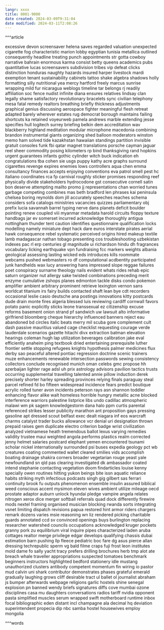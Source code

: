 ```yaml
---
langr: xxxx 
title: 8001-9000
date created: 2024-03-09T9:31:04
date modified: 2024-03-11T2:08:26
---
```


^^^article

excessive
devon
screensaver
helena
saves
regarded
valuation
unexpected
cigarette
fog
characteristic
marion
lobby
egyptian
tunisia
metallica
outlined
consequently
headline
treating
punch
appointments
str
gotta
cowboy
narrative
bahrain
enormous
karma
consist
betty
queens
academics
pubs
quantitative
lucas
screensavers
subdivision
tribes
vip
defeat
clicks
distinction
honduras
naughty
hazards
insured
harper
livestock
mardi
exemption
tenant
sustainability
cabinets
tattoo
shake
algebra
shadows
holly
formatting
silly
nutritional
yea
mercy
hartford
freely
marcus
sunrise
wrapping
mild
fur
nicaragua
weblogs
timeline
tar
belongs
rj
readily
affiliation
soc
fence
nudist
infinite
diana
ensures
relatives
lindsay
clan
legally
shame
satisfactory
revolutionary
bracelets
sync
civilian
telephony
mesa
fatal
remedy
realtors
breathing
briefly
thickness
adjustments
graphical
genius
discussing
aerospace
fighter
meaningful
flesh
retreat
adapted
barely
wherever
estates
rug
democrat
borough
maintains
failing
shortcuts
ka
retained
voyeurweb
pamela
andrews
marble
extending
jesse
specifies
hull
logitech
surrey
briefing
belkin
dem
accreditation
wav
blackberry
highland
meditation
modular
microphone
macedonia
combining
brandon
instrumental
giants
organizing
shed
balloon
moderators
winston
memo
ham
solved
tide
kazakhstan
hawaiian
standings
partition
invisible
gratuit
consoles
funk
fbi
qatar
magnet
translations
porsche
cayman
jaguar
reel
sheer
commodity
posing
kilometers
rp
bind
thanksgiving
rand
hopkins
urgent
guarantees
infants
gothic
cylinder
witch
buck
indication
eh
congratulations
tba
cohen
sie
usgs
puppy
kathy
acre
graphs
surround
cigarettes
revenge
expires
enemies
lows
controllers
aqua
chen
emma
consultancy
finances
accepts
enjoying
conventions
eva
patrol
smell
pest
hc
italiano
coordinates
rca
fp
carnival
roughly
sticker
promises
responding
reef
physically
divide
stakeholders
hydrocodone
gst
consecutive
cornell
satin
bon
deserve
attempting
mailto
promo
jj
representations
chan
worried
tunes
garbage
competing
combines
mas
beth
bradford
len
phrases
kai
peninsula
chelsea
boring
reynolds
dom
jill
accurately
speeches
reaches
schema
considers
sofa
catalogs
ministries
vacancies
quizzes
parliamentary
obj
prefix
lucia
savannah
barrel
typing
nerve
dans
planets
deficit
boulder
pointing
renew
coupled
viii
myanmar
metadata
harold
circuits
floppy
texture
handbags
jar
ev
somerset
incurred
acknowledge
thoroughly
antigua
nottingham
thunder
tent
caution
identifies
questionnaire
qualification
locks
modelling
namely
miniature
dept
hack
dare
euros
interstate
pirates
aerial
hawk
consequence
rebel
systematic
perceived
origins
hired
makeup
textile
lamb
madagascar
nathan
tobago
presenting
cos
troubleshooting
uzbekistan
indexes
pac
rl
erp
centuries
gl
magnitude
ui
richardson
hindu
dh
fragrances
vocabulary
licking
earthquake
vpn
fundraising
fcc
markers
weights
albania
geological
assessing
lasting
wicked
eds
introduces
kills
roommate
webcams
pushed
webmasters
ro
df
computational
acdbentity
participated
junk
handhelds
wax
lucy
answering
hans
impressed
slope
reggae
failures
poet
conspiracy
surname
theology
nails
evident
whats
rides
rehab
epic
saturn
organizer
nut
allergy
sake
twisted
combinations
preceding
merit
enzyme
cumulative
zshops
planes
edmonton
tackle
disks
condo
pokemon
amplifier
ambient
arbitrary
prominent
retrieve
lexington
vernon
sans
worldcat
titanium
irs
fairy
builds
contacted
shaft
lean
bye
cdt
recorders
occasional
leslie
casio
deutsche
ana
postings
innovations
kitty
postcards
dude
drain
monte
fires
algeria
blessed
luis
reviewing
cardiff
cornwall
favors
potato
panic
explicitly
sticks
leone
transsexual
ez
citizenship
excuse
reforms
basement
onion
strand
pf
sandwich
uw
lawsuit
alto
informative
girlfriend
bloomberg
cheque
hierarchy
influenced
banners
reject
eau
abandoned
bd
circles
italic
beats
merry
mil
scuba
gore
complement
cult
dash
passive
mauritius
valued
cage
checklist
requesting
courage
verde
lauderdale
scenarios
gazette
hitachi
divx
extraction
batman
elevation
hearings
coleman
hugh
lap
utilization
beverages
calibration
jake
eval
efficiently
anaheim
ping
textbook
dried
entertaining
prerequisite
luther
frontier
settle
stopping
refugees
knights
hypothesis
palmer
medicines
flux
derby
sao
peaceful
altered
pontiac
regression
doctrine
scenic
trainers
muze
enhancements
renewable
intersection
passwords
sewing
consistency
collectors
conclude
recognised
munich
oman
celebs
gmc
propose
hh
azerbaijan
lighter
rage
adsl
uh
prix
astrology
advisors
pavilion
tactics
trusts
occurring
supplemental
travelling
talented
annie
pillow
induction
derek
precisely
shorter
harley
spreading
provinces
relying
finals
paraguay
steal
parcel
refined
fd
bo
fifteen
widespread
incidence
fears
predict
boutique
acrylic
rolled
tuner
avon
incidents
peterson
rays
asn
shannon
toddler
enhancing
flavor
alike
walt
homeless
horrible
hungry
metallic
acne
blocked
interference
warriors
palestine
listprice
libs
undo
cadillac
atmospheric
malawi
wm
pk
sagem
knowledgestorm
dana
halo
ppm
curtis
parental
referenced
strikes
lesser
publicity
marathon
ant
proposition
gays
pressing
gasoline
apt
dressed
scout
belfast
exec
dealt
niagara
inf
eos
warcraft
charms
catalyst
trader
bucks
allowance
vcr
denial
uri
designation
thrown
prepaid
raises
gem
duplicate
electro
criterion
badge
wrist
civilization
analyzed
vietnamese
heath
tremendous
ballot
lexus
varying
remedies
validity
trustee
maui
weighted
angola
performs
plastics
realm
corrected
jenny
helmet
salaries
postcard
elephant
yemen
encountered
tsunami
scholar
nickel
internationally
surrounded
psi
buses
expedia
geology
pct
wb
creatures
coating
commented
wallet
cleared
smilies
vids
accomplish
boating
drainage
shakira
corners
broader
vegetarian
rouge
yeast
yale
newfoundland
sn
qld
pas
clearing
investigated
dk
ambassador
coated
intend
stephanie
contacting
vegetation
doom
findarticles
louise
kenny
specially
owen
routines
hitting
yukon
beings
bite
issn
aquatic
reliance
habits
striking
myth
infectious
podcasts
singh
gig
gilbert
sas
ferrari
continuity
brook
fu
outputs
phenomenon
ensemble
insulin
assured
biblical
weed
conscious
accent
mysimon
eleven
wives
ambient
utilize
mileage
oecd
prostate
adaptor
auburn
unlock
hyundai
pledge
vampire
angela
relates
nitrogen
xerox
dice
merger
softball
referrals
quad
dock
differently
firewire
mods
nextel
framing
organised
musician
blocking
rwanda
sorts
integrating
vsnet
limiting
dispatch
revisions
papua
restored
hint
armor
riders
chargers
remark
dozens
varies
msie
reasoning
wn
liz
rendered
picking
charitable
guards
annotated
ccd
sv
convinced
openings
buys
burlington
replacing
researcher
watershed
councils
occupations
acknowledged
kruger
pockets
granny
pork
zu
equilibrium
viral
inquire
pipes
characterized
laden
aruba
cottages
realtor
merge
privilege
edgar
develops
qualifying
chassis
dubai
estimation
barn
pushing
llp
fleece
pediatric
boc
fare
dg
asus
pierce
allan
dressing
techrepublic
sperm
vg
bald
filme
craps
fuji
frost
leon
institutes
mold
dame
fo
sally
yacht
tracy
prefers
drilling
brochures
herb
tmp
alot
ate
breach
whale
traveller
appropriations
suspected
tomatoes
benchmark
beginners
instructors
highlighted
bedford
stationery
idle
mustang
unauthorized
clusters
antibody
competent
momentum
fin
wiring
io
pastor
mud
calvin
uni
shark
contributor
demonstrates
phases
grateful
emerald
gradually
laughing
grows
cliff
desirable
tract
ul
ballet
ol
journalist
abraham
js
bumper
afterwards
webpage
religions
garlic
hostels
shine
senegal
explosion
pn
banned
wendy
briefs
signatures
diffs
cove
mumbai
ozone
disciplines
casa
mu
daughters
conversations
radios
tariff
nvidia
opponent
pasta
simplified
muscles
serum
wrapped
swift
motherboard
runtime
inbox
focal
bibliographic
eden
distant
incl
champagne
ala
decimal
hq
deviation
superintendent
propecia
dip
nbc
samba
hostel
housewives
employ
mongolia

^^^words
